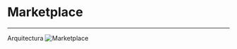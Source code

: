 # Marketplace

--------------------------------
Arquitectura
![Marketplace](Marketplace/Ad-InFo.png)
